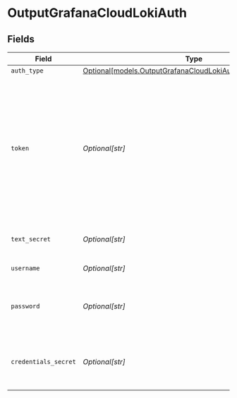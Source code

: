 # OutputGrafanaCloudLokiAuth


## Fields

| Field                                                                                                                                                                                                       | Type                                                                                                                                                                                                        | Required                                                                                                                                                                                                    | Description                                                                                                                                                                                                 |
| ----------------------------------------------------------------------------------------------------------------------------------------------------------------------------------------------------------- | ----------------------------------------------------------------------------------------------------------------------------------------------------------------------------------------------------------- | ----------------------------------------------------------------------------------------------------------------------------------------------------------------------------------------------------------- | ----------------------------------------------------------------------------------------------------------------------------------------------------------------------------------------------------------- |
| `auth_type`                                                                                                                                                                                                 | [Optional[models.OutputGrafanaCloudLokiAuthAuthenticationType]](../models/outputgrafanacloudlokiauthauthenticationtype.md)                                                                                  | :heavy_minus_sign:                                                                                                                                                                                          | N/A                                                                                                                                                                                                         |
| `token`                                                                                                                                                                                                     | *Optional[str]*                                                                                                                                                                                             | :heavy_minus_sign:                                                                                                                                                                                          | Bearer token to include in the authorization header. In Grafana Cloud, this is generally built by concatenating the username and the API key, separated by a colon. Example: <your-username>:<your-api-key> |
| `text_secret`                                                                                                                                                                                               | *Optional[str]*                                                                                                                                                                                             | :heavy_minus_sign:                                                                                                                                                                                          | Select or create a stored text secret                                                                                                                                                                       |
| `username`                                                                                                                                                                                                  | *Optional[str]*                                                                                                                                                                                             | :heavy_minus_sign:                                                                                                                                                                                          | Username for authentication                                                                                                                                                                                 |
| `password`                                                                                                                                                                                                  | *Optional[str]*                                                                                                                                                                                             | :heavy_minus_sign:                                                                                                                                                                                          | Password (API key in Grafana Cloud domain) for authentication                                                                                                                                               |
| `credentials_secret`                                                                                                                                                                                        | *Optional[str]*                                                                                                                                                                                             | :heavy_minus_sign:                                                                                                                                                                                          | Select or create a secret that references your credentials                                                                                                                                                  |